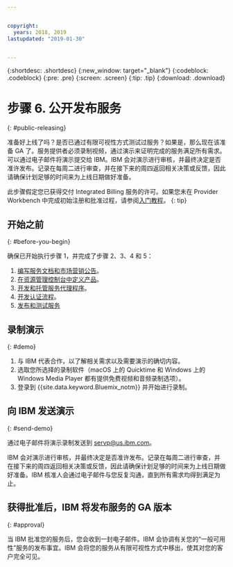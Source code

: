 ```yaml
---


copyright:
  years: 2018, 2019 
lastupdated: "2019-01-30"


---
```


{:shortdesc: .shortdesc}
{:new_window: target="_blank"}
{:codeblock: .codeblock}
{:pre: .pre}
{:screen: .screen}
{:tip: .tip}
{:download: .download}

# 步骤 6. 公开发布服务
{: #public-releasing}

准备好上线了吗？是否已通过有限可视性方式测试过服务？如果是，那么现在该准备 GA 了。服务提供者必须录制视频，通过演示来证明完成的服务满足所有需求。可以通过电子邮件将演示提交给 IBM。IBM 会对演示进行审核，并最终决定是否准许发布。记录在每周二进行审查，并在接下来的周四返回相关决策或反馈，因此请确保计划足够的时间来为上线日期做好准备。

此步骤假定您已获得交付 Integrated Billing 服务的许可。如果您未在 Provider Workbench 中完成初始注册和批准过程，请参阅[入门教程](/docs/third-party?topic=third-party-get-started#get-started)。
{: tip}

## 开始之前
{: #before-you-begin}

确保已开始执行步骤 1，并完成了步骤 2、3、4 和 5：
1. [编写服务文档和市场营销公告](/docs/third-party?topic=third-party-content-tasks#content-tasks)。
2. [在资源管理控制台中定义产品](/docs/third-party?topic=third-party-step2-define#step2-define)。
3. [开发和托管服务代理程序](/docs/third-party?topic=third-party-step3-osb#step3-osb)。
4. [开发认证流程](/docs/third-party?topic=third-party-step4-iam#step4-iam)。
5. [发布和测试服务](/docs/third-party?topic=third-party-step5-pubtest#step5-pubtest)


## 录制演示
{: #demo}

1. 与 IBM 代表合作，以了解相关需求以及需要演示的确切内容。
2. 选取您所选择的录制软件（macOS 上的 Quicktime 和 Windows 上的 Windows Media Player 都有提供免费视频和音频录制选项）。
3. 登录到 {{site.data.keyword.Bluemix_notm}} 并开始进行录制。

## 向 IBM 发送演示
{: #send-demo}

通过电子邮件将演示录制发送到 servp@us.ibm.com。

IBM 会对演示进行审核，并最终决定是否准许发布。记录在每周二进行审查，并在接下来的周四返回相关决策或反馈，因此请确保计划足够的时间来为上线日期做好准备。IBM 核准人会通过电子邮件与您反复沟通，直到所有需求均得到满足为止。

## 获得批准后，IBM 将发布服务的 GA 版本
{: #approval}

当 IBM 批准您的服务后，您会收到一封电子邮件。IBM 会协调有关您的“一般可用性”服务的发布事宜。IBM 会将您的服务从有限可视性方式中移出，使其对您的客户完全可见。

